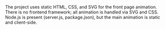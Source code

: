 The project uses static HTML, CSS, and SVG for the front page animation. There is no frontend framework; all animation is handled via SVG and CSS. Node.js is present (server.js, package.json), but the main animation is static and client-side.